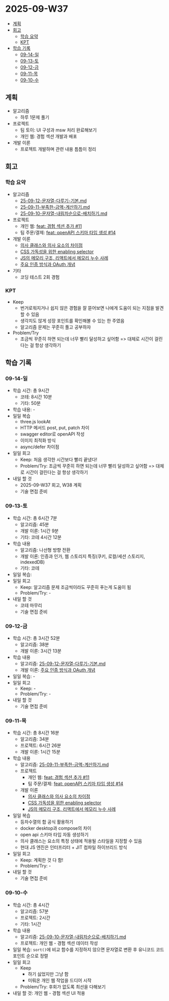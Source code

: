 # 2025-09-W37 <!-- omit from toc -->

- [계획](#계획)
- [회고](#회고)
  - [학습 요약](#학습-요약)
  - [KPT](#kpt)
- [학습 기록](#학습-기록)
  - [09-14-일](#09-14-일)
  - [09-13-토](#09-13-토)
  - [09-12-금](#09-12-금)
  - [09-11-목](#09-11-목)
  - [09-10-수](#09-10-수)

## 계획

- 알고리즘
  - 하루 1문제 풀기
- 프로젝트
  - 팀 토이: UI 구성과 msw 처리 완료해보기
  - 개인 웹: 경험 섹션 개발과 배포
- 개발 이론
  - 프로젝트 개발하며 관련 내용 틈틈이 정리

## 회고

### 학습 요약

- 알고리즘
  - [25-09-12-문자열-다루기-기본.md](/algorithm/programmers/25-09-12-문자열-다루기-기본.md)
  - [25-09-11-부족한-금액-계산하기.md](/algorithm/programmers/25-09-11-부족한-금액-계산하기.md)
  - [25-09-10-문자열-내림차순으로-배치하기.md](/algorithm/programmers/25-09-10-문자열-내림차순으로-배치하기.md)
- 프로젝트
  - 개인 웹: [feat: 경험 섹션 추가 #11](https://github.com/macaronpark/my-web/pull/11)
  - 팀 주문/결제: [feat: openAPI 스키마 타입 생성 #14](https://github.com/realtime-order-payment/realtime-order-payment-frontend/pull/14)
- 개발 이론
  - [의사 클래스와 의사 요소의 차이점](/style/css-core/pseudo-class.md)
  - [CSS 가독성을 위한 enabling selector](/style/css-core/readability.md)
  - [JS의 메모리 구조, 리액트에서 메모리 누수 사례](/javascript/memory.md)
  - [주요 인증 방식과 OAuth 개념](/browser/auth.md)
- 기타
  - 코딩 테스트 2회 경험

### KPT

- Keep
  - 번거로워지거나 쉽지 않은 경험을 잘 뜯어보면 나에게 도움이 되는 지점을 발견할 수 있음
  - 생각치도 않게 성장 포인트를 확인해볼 수 있는 한 주였음
  - 알고리즘 문제는 꾸준히 풀고 공부하자
- Problem/Try
  - 조금씩 꾸준히 하면 되는데 너무 빨리 달성하고 싶어함 => 대체로 시간이 걸린다는 걸 항상 생각하기

## 학습 기록

### 09-14-일

- 학습 시간: 총 9시간
  - 코테: 8시간 10분
  - 기타: 50분
- 학습 내용: -
- 일일 복습
  - three.js lookAt
  - HTTP 메서드 post, put, patch 차이
  - swagger editor로 openAPI 작성
  - 이미지 최적화 방식
  - async/defer 차이점
- 일일 회고
  - Keep: 처음 생각한 시간보다 빨리 끝냈다!
  - Problem/Try: 조금씩 꾸준히 하면 되는데 너무 빨리 달성하고 싶어함 => 대체로 시간이 걸린다는 걸 항상 생각하기
- 내일 할 것
  - 2025-09-W37 회고, W38 계획
  - 기술 면접 준비

### 09-13-토

- 학습 시간: 총 6시간 7분
  - 알고리즘: 45분
  - 개발 이론: 1시간 9분
  - 기타: 코테 4시간 12분
- 학습 내용
  - 알고리즘: 나선형 방향 전환
  - 개발 이론: 인증과 인가, 웹 스토리지 특징(쿠키, 로컬/세션 스토리지, indexedDB)
  - 기타: 코테
- 일일 복습:
- 일일 회고
  - Keep: 알고리즘 문제 조금씩이라도 꾸준히 푸는게 도움이 됨
  - Problem/Try: -
- 내일 할 것
  - 코테 마무리
  - 기술 면접 준비

### 09-12-금

- 학습 시간: 총 3시간 52분
  - 알고리즘: 38분
  - 개발 이론: 3시간 13분
- 학습 내용
  - 알고리즘: [25-09-12-문자열-다루기-기본.md](/algorithm/programmers/25-09-12-문자열-다루기-기본.md)
  - 개발 이론: [주요 인증 방식과 OAuth 개념](/browser/auth.md)
- 일일 복습: -
- 일일 회고
  - Keep: -
  - Problem/Try: -
- 내일 할 것
  - 기술 면접 준비

### 09-11-목

- 학습 시간: 총 8시간 16분
  - 알고리즘: 34분
  - 프로젝트: 6시간 26분
  - 개발 이론: 1시간 15분
- 학습 내용
  - 알고리즘: [25-09-11-부족한-금액-계산하기.md](/algorithm/programmers/25-09-11-부족한-금액-계산하기.md)
  - 프로젝트
    - 개인 웹: [feat: 경험 섹션 추가 #11](https://github.com/macaronpark/my-web/pull/11)
    - 팀 주문/결제: [feat: openAPI 스키마 타입 생성 #14](https://github.com/realtime-order-payment/realtime-order-payment-frontend/pull/14)
  - 개발 이론
    - [의사 클래스와 의사 요소의 차이점](/style/css-core/pseudo-class.md)
    - [CSS 가독성을 위한 enabling selector](/style/css-core/readability.md)
    - [JS의 메모리 구조, 리액트에서 메모리 누수 사례](/javascript/memory.md)
- 일일 복습
  - 등차수열의 합 공식 활용하기
  - docker desktop과 compose의 차이
  - open api 스키마 타입 자동 생성하기
  - 의사 클래스는 요소의 특정 상태에 적용될 스타일을 지정할 수 있음
  - 현대 JS 엔진은 인터프리터 + JIT 컴파일 하이브리드 방식
- 일일 회고
  - Keep: 계획한 것 다 함!
  - Problem/Try: -
- 내일 할 것
  - 기술 면접 준비

### 09-10-수

- 학습 시간: 총 4시간
  - 알고리즘: 57분
  - 프로젝트: 2시간
  - 기타: 1시간
- 학습 내용
  - 알고리즘: [25-09-10-문자열-내림차순으로-배치하기.md](/algorithm/programmers/25-09-10-문자열-내림차순으로-배치하기.md)
  - 프로젝트: 개인 웹 - 경험 섹션 데이터 작성
- 일일 복습: `sort()`에 비교 함수를 지정하지 않으면 문자열로 변환 후 유니코드 코드 포인트 순으로 정렬
- 일일 회고
  - Keep
    - 하기 싫었지만 그냥 함
    - 미뤄온 개인 웹 작업을 드디어 시작
  - Problem/Try: 후회가 없도록 최선을 다해보기
- 내일 할 것: 개인 웹 - 경험 섹션 UI 적용
